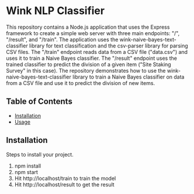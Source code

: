 # Wink NLP Classifier

This repository contains a Node.js application that uses the Express framework to create a simple web server with three main endpoints: "/", "/result", and "/train". The application uses the wink-naive-bayes-text-classifier library for text classification and the csv-parser library for parsing CSV files. The "/train" endpoint reads data from a CSV file ("data.csv") and uses it to train a Naive Bayes classifier. The "/result" endpoint uses the trained classifier to predict the division of a given item ("Site Staking Survey" in this case). The repository demonstrates how to use the wink-naive-bayes-text-classifier library to train a Naive Bayes classifier on data from a CSV file and use it to predict the division of new items.

## Table of Contents

- [Installation](#installation)
- [Usage](#usage)

## Installation

Steps to install your project.
1. npm install 
2. npm start
3. Hit http://localhost/train to train the model
4. Hit http://localhost/result to get the result
